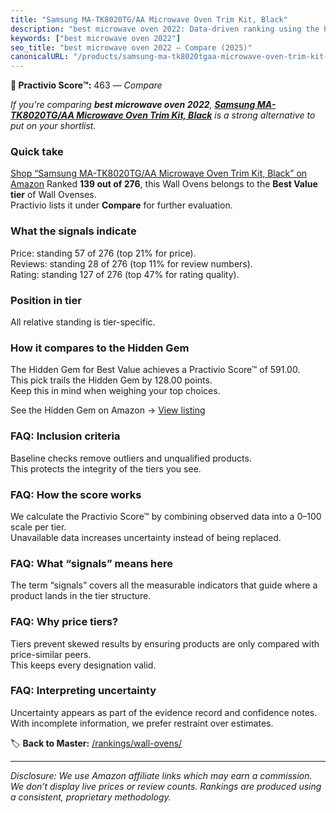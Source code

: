 ```yaml
---
title: "Samsung MA-TK8020TG/AA Microwave Oven Trim Kit, Black"
description: "best microwave oven 2022: Data-driven ranking using the Practivio Score™. Positioned by quality, value, demand, findability, momentum."
keywords: ["best microwave oven 2022"]
seo_title: "best microwave oven 2022 — Compare (2025)"
canonicalURL: "/products/samsung-ma-tk8020tgaa-microwave-oven-trim-kit-black-B078KNGG2B/"
---
```


**🛒 Practivio Score™:** 463 — _Compare_


*If you're comparing **best microwave oven 2022**, **[Samsung MA-TK8020TG/AA Microwave Oven Trim Kit, Black](https://www.amazon.com/dp/B078KNGG2B?tag=practivio-20)** is a strong alternative to put on your shortlist.*
### Quick take
[Shop “Samsung MA-TK8020TG/AA Microwave Oven Trim Kit, Black” on Amazon](https://www.amazon.com/dp/B078KNGG2B?tag=practivio-20)
Ranked **139 out of 276**, this Wall Ovens belongs to the **Best Value tier** of Wall Ovenses.  
Practivio lists it under **Compare** for further evaluation.

### What the signals indicate
Price: standing 57 of 276 (top 21% for price).  
Reviews: standing 28 of 276 (top 11% for review numbers).  
Rating: standing 127 of 276 (top 47% for rating quality).  

### Position in tier
All relative standing is tier-specific.

### How it compares to the Hidden Gem
The Hidden Gem for Best Value achieves a Practivio Score™ of 591.00.  
This pick trails the Hidden Gem by 128.00 points.  
Keep this in mind when weighing your top choices.  

See the Hidden Gem on Amazon → [View listing](https://www.amazon.com/dp/B0D1CXL52G?tag=practivio-20)

### FAQ: Inclusion criteria
Baseline checks remove outliers and unqualified products.  
This protects the integrity of the tiers you see.

### FAQ: How the score works
We calculate the Practivio Score™ by combining observed data into a 0–100 scale per tier.  
Unavailable data increases uncertainty instead of being replaced.

### FAQ: What “signals” means here
The term “signals” covers all the measurable indicators that guide where a product lands in the tier structure.

### FAQ: Why price tiers?
Tiers prevent skewed results by ensuring products are only compared with price-similar peers.  
This keeps every designation valid.

### FAQ: Interpreting uncertainty
Uncertainty appears as part of the evidence record and confidence notes.  
With incomplete information, we prefer restraint over estimates.

<!-- Missing template for Compare/CompareWithinPriceClass -->


🏷️ **Back to Master:** [/rankings/wall-ovens/](/rankings/wall-ovens/)

---
_Disclosure: We use Amazon affiliate links which may earn a commission. We don’t display live prices or review counts. Rankings are produced using a consistent, proprietary methodology._
